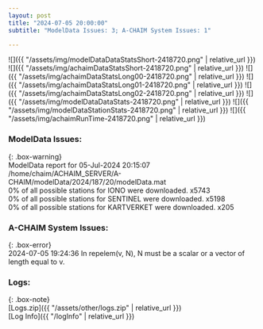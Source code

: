 ```yaml
---
layout: post
title: "2024-07-05 20:00:00"
subtitle: "ModelData Issues: 3; A-CHAIM System Issues: 1"

---
```


![]({{ "/assets/img/modelDataDataStatsShort-2418720.png" | relative_url }})
![]({{ "/assets/img/achaimDataStatsShort-2418720.png" | relative_url }})
![]({{ "/assets/img/achaimDataStatsLong00-2418720.png" | relative_url }})
![]({{ "/assets/img/achaimDataStatsLong01-2418720.png" | relative_url }})
![]({{ "/assets/img/achaimDataStatsLong02-2418720.png" | relative_url }})
![]({{ "/assets/img/modelDataDataStats-2418720.png" | relative_url }})
![]({{ "/assets/img/modelDataStationStats-2418720.png" | relative_url }})
![]({{ "/assets/img/achaimRunTime-2418720.png" | relative_url }})


### ModelData Issues:  
  
{: .box-warning}  
 ModelData report for 05-Jul-2024 20:15:07   
 /home/chaim/ACHAIM_SERVER/A-CHAIM/modelData/2024/187/20/modelData.mat   
 0% of all possible stations for IONO were downloaded. x5743   
 0% of all possible stations for SENTINEL were downloaded. x5198   
 0% of all possible stations for KARTVERKET were downloaded. x205   
  
### A-CHAIM System Issues:  
  
{: .box-error}  
2024-07-05 19:24:36 In repelem(v, N), N must be a scalar or a vector of length equal to v.  

### Logs:  
  
{: .box-note}  
[Logs.zip]({{ "/assets/other/logs.zip" | relative_url }})  
[Log Info]({{ "/logInfo" | relative_url }})  
